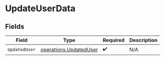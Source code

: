 # UpdateUserData


## Fields

| Field                                                            | Type                                                             | Required                                                         | Description                                                      |
| ---------------------------------------------------------------- | ---------------------------------------------------------------- | ---------------------------------------------------------------- | ---------------------------------------------------------------- |
| `UpdatedUser`                                                    | [operations.UpdatedUser](../../models/operations/updateduser.md) | :heavy_check_mark:                                               | N/A                                                              |